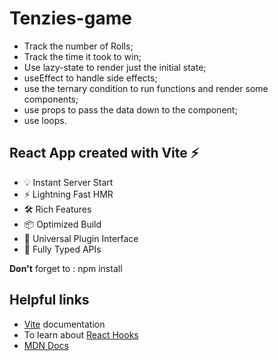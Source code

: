 # Tenzies-game
 -  Track the number of Rolls;
 -   Track the time it took to win;
 -   Use lazy-state to render just the initial state;
 -   useEffect to handle side effects;
 -   use the ternary condition to run functions and render some components;
 -   use props to pass the data down to the component;
 -   use loops.

## React App created with Vite ⚡
- 💡 Instant Server Start
- ⚡️ Lightning Fast HMR
- 🛠️ Rich Features
- 📦 Optimized Build
- 🔩 Universal Plugin Interface
- 🔑 Fully Typed APIs

**Don't** forget to : npm install

## Helpful links

- <a href="https://vitejs.dev/guide/">Vite</a> documentation
- To learn about <a href="https://reactjs.org/docs/hooks-reference.html#usestate">React Hooks</a>
- <a href="https://developer.mozilla.org/pt-BR/">MDN Docs</a>
